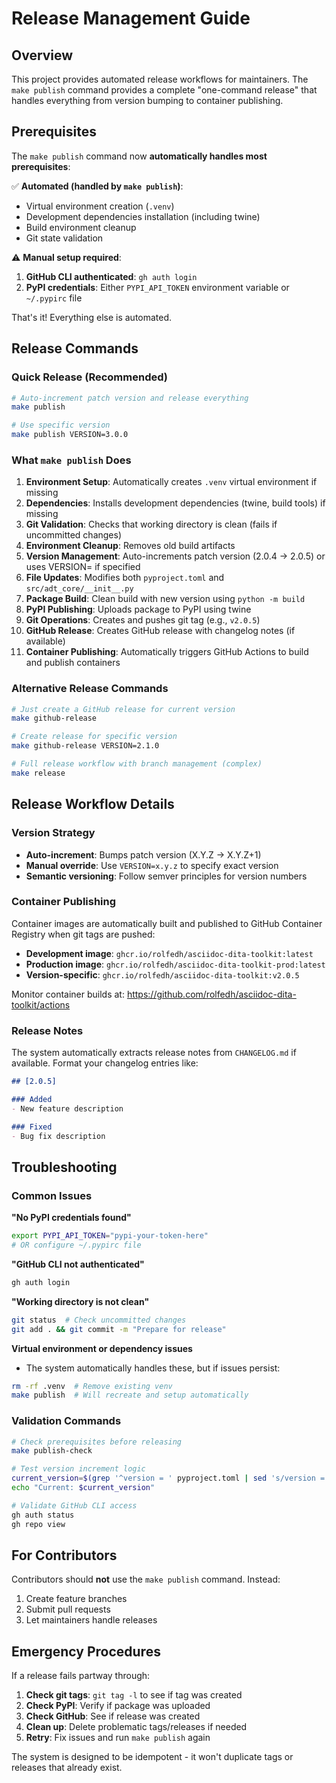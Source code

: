 # Release Management Guide

## Overview

This project provides automated release workflows for maintainers. The `make publish` command provides a complete "one-command release" that handles everything from version bumping to container publishing.

## Prerequisites

The `make publish` command now **automatically handles most prerequisites**:

✅ **Automated (handled by `make publish`)**:
- Virtual environment creation (`.venv`)
- Development dependencies installation (including twine)
- Build environment cleanup
- Git state validation

⚠️ **Manual setup required**:
1. **GitHub CLI authenticated**: `gh auth login`
2. **PyPI credentials**: Either `PYPI_API_TOKEN` environment variable or `~/.pypirc` file

That's it! Everything else is automated.

## Release Commands

### Quick Release (Recommended)

```bash
# Auto-increment patch version and release everything
make publish

# Use specific version
make publish VERSION=3.0.0
```

### What `make publish` Does

1. **Environment Setup**: Automatically creates `.venv` virtual environment if missing
2. **Dependencies**: Installs development dependencies (twine, build tools) if missing
3. **Git Validation**: Checks that working directory is clean (fails if uncommitted changes)
4. **Environment Cleanup**: Removes old build artifacts  
5. **Version Management**: Auto-increments patch version (2.0.4 → 2.0.5) or uses VERSION= if specified
6. **File Updates**: Modifies both `pyproject.toml` and `src/adt_core/__init__.py`
7. **Package Build**: Clean build with new version using `python -m build`
8. **PyPI Publishing**: Uploads package to PyPI using twine
9. **Git Operations**: Creates and pushes git tag (e.g., `v2.0.5`)
10. **GitHub Release**: Creates GitHub release with changelog notes (if available)
11. **Container Publishing**: Automatically triggers GitHub Actions to build and publish containers

### Alternative Release Commands

```bash
# Just create a GitHub release for current version
make github-release

# Create release for specific version
make github-release VERSION=2.1.0

# Full release workflow with branch management (complex)
make release
```

## Release Workflow Details

### Version Strategy

- **Auto-increment**: Bumps patch version (X.Y.Z → X.Y.Z+1)
- **Manual override**: Use `VERSION=x.y.z` to specify exact version
- **Semantic versioning**: Follow semver principles for version numbers

### Container Publishing

Container images are automatically built and published to GitHub Container Registry when git tags are pushed:

- **Development image**: `ghcr.io/rolfedh/asciidoc-dita-toolkit:latest`
- **Production image**: `ghcr.io/rolfedh/asciidoc-dita-toolkit-prod:latest`  
- **Version-specific**: `ghcr.io/rolfedh/asciidoc-dita-toolkit:v2.0.5`

Monitor container builds at: https://github.com/rolfedh/asciidoc-dita-toolkit/actions

### Release Notes

The system automatically extracts release notes from `CHANGELOG.md` if available. Format your changelog entries like:

```markdown
## [2.0.5]

### Added
- New feature description

### Fixed  
- Bug fix description
```

## Troubleshooting

### Common Issues

**"No PyPI credentials found"**
```bash
export PYPI_API_TOKEN="pypi-your-token-here"
# OR configure ~/.pypirc file
```

**"GitHub CLI not authenticated"**
```bash
gh auth login
```

**"Working directory is not clean"**
```bash
git status  # Check uncommitted changes
git add . && git commit -m "Prepare for release"
```

**Virtual environment or dependency issues**
- The system automatically handles these, but if issues persist:
```bash
rm -rf .venv  # Remove existing venv
make publish  # Will recreate and setup automatically
```

### Validation Commands

```bash
# Check prerequisites before releasing
make publish-check

# Test version increment logic
current_version=$(grep '^version = ' pyproject.toml | sed 's/version = "\(.*\)"/\1/')
echo "Current: $current_version"

# Validate GitHub CLI access
gh auth status
gh repo view
```

## For Contributors

Contributors should **not** use the `make publish` command. Instead:

1. Create feature branches
2. Submit pull requests
3. Let maintainers handle releases

## Emergency Procedures

If a release fails partway through:

1. **Check git tags**: `git tag -l` to see if tag was created
2. **Check PyPI**: Verify if package was uploaded 
3. **Check GitHub**: See if release was created
4. **Clean up**: Delete problematic tags/releases if needed
5. **Retry**: Fix issues and run `make publish` again

The system is designed to be idempotent - it won't duplicate tags or releases that already exist.
